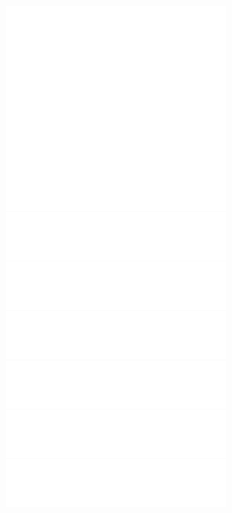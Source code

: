 <!--
- I'm assuming if you are looking at this, you must be thinking "Wow, that's pretty neat!"
and "I can't wait to finaggle together a totally sick and amazing README like this."

- I used this method to be able to use CSS inside of markdown (basically putting it inside a foreignObject inside an SVG)
https://github.com/sindresorhus/css-in-readme-like-wat

- And I used a text glitching animation by Isaac Doud
https://codepen.io/cipherbeta/pen/YLdVjw
except I made the skew animation less extreme, and removed the background, which had a background image using a url
which doesn't work inside the SVG foreignObject

- And I removed the Montserrat font import since that doesn't work inside SVG foreignObject
so basically you can use most CSS but some things do not work
and you have to make sure you are using plain CSS and not SASS

- Also worth noting that using links inside the html in the SVG foreignObject won't work
because when a user clicks on the SVG, it will take them to that SVG file's location in the repo
so you instead need to use your SVG as an image in the README.md file and wrap that img in a link
-->

<a href="https://thomasfoydel.com">
    <img src="header.svg" width="800" height="470">
</a>

<a href="https://github.com/ThomasFoydel/fitra">
    <img src="projects/fitra.svg" width="800" height="110" >
</a>

<a href="https://github.com/ThomasFoydel/cleanbreak">
    <img src="projects/cleanbreak.svg" width="800" height="110" >
</a>

<a href="https://github.com/ThomasFoydel/svelte_snake">
    <img src="projects/sveltesnake.svg" width="800" height="110" >
</a>
<a href="https://github.com/ThomasFoydel/fmsynth">
    <img src="projects/fmsynth.svg" width="800" height="110" >
</a>

<a href="https://github.com/ThomasFoydel/pandatron">
    <img src="projects/pandatron.svg" width="800" height="110" >
</a>

<a href="https://github.com/ThomasFoydel/socketchat">
    <img src="projects/socketchat.svg" width="800" height="110" >
</a>
